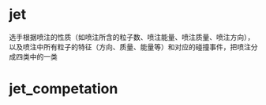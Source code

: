 # jet
 选手根据喷注的性质（如喷注所含的粒子数、喷注能量、喷注质量、喷注方向），以及喷注中所有粒子的特征（方向、质量、能量等）和对应的碰撞事件，把喷注分成四类中的一类
# jet_competation
